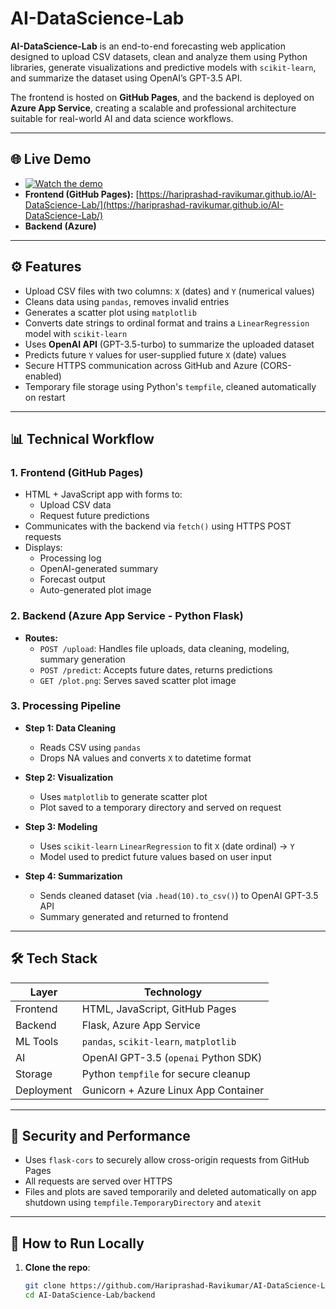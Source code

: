 # AI-DataScience-Lab

**AI-DataScience-Lab** is an end-to-end forecasting web application designed to upload CSV datasets, clean and analyze them using Python libraries, generate visualizations and predictive models with `scikit-learn`, and summarize the dataset using OpenAI’s GPT-3.5 API.

The frontend is hosted on **GitHub Pages**, and the backend is deployed on **Azure App Service**, creating a scalable and professional architecture suitable for real-world AI and data science workflows.

---

## 🌐 Live Demo
- [![Watch the demo](https://img.youtube.com/vi/SXjqiuK8Lfk/maxresdefault.jpg)](https://youtu.be/SXjqiuK8Lfk)
- **Frontend (GitHub Pages):** [https://hariprashad-ravikumar.github.io/AI-DataScience-Lab/](https://hariprashad-ravikumar.github.io/AI-DataScience-Lab/)
- **Backend (Azure)**

---

## ⚙️ Features

- Upload CSV files with two columns: `X` (dates) and `Y` (numerical values)
- Cleans data using `pandas`, removes invalid entries
- Generates a scatter plot using `matplotlib`
- Converts date strings to ordinal format and trains a `LinearRegression` model with `scikit-learn`
- Uses **OpenAI API** (GPT-3.5-turbo) to summarize the uploaded dataset
- Predicts future `Y` values for user-supplied future `X` (date) values
- Secure HTTPS communication across GitHub and Azure (CORS-enabled)
- Temporary file storage using Python's `tempfile`, cleaned automatically on restart

---

## 📊 Technical Workflow

### 1. **Frontend (GitHub Pages)**

- HTML + JavaScript app with forms to:
  - Upload CSV data
  - Request future predictions
- Communicates with the backend via `fetch()` using HTTPS POST requests
- Displays:
  - Processing log
  - OpenAI-generated summary
  - Forecast output
  - Auto-generated plot image

### 2. **Backend (Azure App Service - Python Flask)**

- **Routes:**
  - `POST /upload`: Handles file uploads, data cleaning, modeling, summary generation
  - `POST /predict`: Accepts future dates, returns predictions
  - `GET /plot.png`: Serves saved scatter plot image

### 3. **Processing Pipeline**

- **Step 1: Data Cleaning**
  - Reads CSV using `pandas`
  - Drops NA values and converts `X` to datetime format

- **Step 2: Visualization**
  - Uses `matplotlib` to generate scatter plot
  - Plot saved to a temporary directory and served on request

- **Step 3: Modeling**
  - Uses `scikit-learn` `LinearRegression` to fit `X` (date ordinal) → `Y`
  - Model used to predict future values based on user input

- **Step 4: Summarization**
  - Sends cleaned dataset (via `.head(10).to_csv()`) to OpenAI GPT-3.5 API
  - Summary generated and returned to frontend

---

## 🛠️ Tech Stack

| Layer     | Technology                               |
|-----------|-------------------------------------------|
| Frontend  | HTML, JavaScript, GitHub Pages            |
| Backend   | Flask, Azure App Service                  |
| ML Tools  | `pandas`, `scikit-learn`, `matplotlib`    |
| AI        | OpenAI GPT-3.5 (`openai` Python SDK)      |
| Storage   | Python `tempfile` for secure cleanup      |
| Deployment| Gunicorn + Azure Linux App Container      |

---

## 🔐 Security and Performance

- Uses `flask-cors` to securely allow cross-origin requests from GitHub Pages
- All requests are served over HTTPS
- Files and plots are saved temporarily and deleted automatically on app shutdown using `tempfile.TemporaryDirectory` and `atexit`

---

## 🚀 How to Run Locally

1. **Clone the repo**:
   ```bash
   git clone https://github.com/Hariprashad-Ravikumar/AI-DataScience-Lab.git
   cd AI-DataScience-Lab/backend

